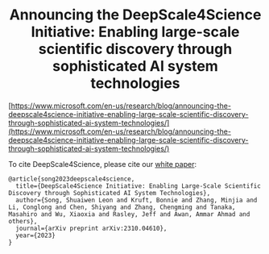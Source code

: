 <div align="center">

# Announcing the DeepScale4Science Initiative: Enabling large-scale scientific discovery through sophisticated AI system technologies

</div>

[https://www.microsoft.com/en-us/research/blog/announcing-the-deepscale4science-initiative-enabling-large-scale-scientific-discovery-through-sophisticated-ai-system-technologies/](https://www.microsoft.com/en-us/research/blog/announcing-the-deepscale4science-initiative-enabling-large-scale-scientific-discovery-through-sophisticated-ai-system-technologies/)

To cite DeepScale4Science, please cite our [white paper](https://arxiv.org/abs/2310.04610):

```
@article{song2023deepscale4science,
  title={DeepScale4Science Initiative: Enabling Large-Scale Scientific Discovery through Sophisticated AI System Technologies},
  author={Song, Shuaiwen Leon and Kruft, Bonnie and Zhang, Minjia and Li, Conglong and Chen, Shiyang and Zhang, Chengming and Tanaka, Masahiro and Wu, Xiaoxia and Rasley, Jeff and Awan, Ammar Ahmad and others},
  journal={arXiv preprint arXiv:2310.04610},
  year={2023}
}
```
